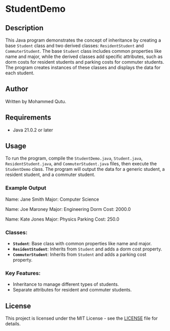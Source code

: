 # StudentDemo

## Description
This Java program demonstrates the concept of inheritance by creating a base `Student` class and two derived classes: `ResidentStudent` and `CommuterStudent`. The base `Student` class includes common properties like name and major, while the derived classes add specific attributes, such as dorm costs for resident students and parking costs for commuter students. The program creates instances of these classes and displays the data for each student.

## Author
Written by Mohammed Qutu.

## Requirements
- Java 21.0.2 or later

## Usage
To run the program, compile the `StudentDemo.java`, `Student.java`, `ResidentStudent.java`, and `CommuterStudent.java` files, then execute the `StudentDemo` class. The program will output the data for a generic student, a resident student, and a commuter student.

### Example Output
Name: Jane Smith Major: Computer Science

Name: Joe Maroney Major: Engineering Dorm Cost: 2000.0

Name: Kate Jones Major: Physics Parking Cost: 250.0

### Classes:
- **`Student`**: Base class with common properties like name and major.
- **`ResidentStudent`**: Inherits from `Student` and adds a dorm cost property.
- **`CommuterStudent`**: Inherits from `Student` and adds a parking cost property.

### Key Features:
- Inheritance to manage different types of students.
- Separate attributes for resident and commuter students.
  
## License
This project is licensed under the MIT License - see the [LICENSE](LICENSE) file for details.
